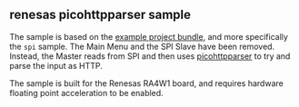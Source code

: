 ## renesas picohttpparser sample

The sample is based on the [example project bundle](https://www.renesas.com/us/en/document/scd/ek-ra4w1-example-project-bundle), and more specifically the `spi` sample. The Main Menu and the SPI Slave have been removed. Instead, the Master reads from SPI and then uses [picohttpparser](https://github.com/h2o/picohttpparser/) to try and parse the input as HTTP.

The sample is built for the Renesas RA4W1 board, and requires hardware floating point acceleration to be enabled.